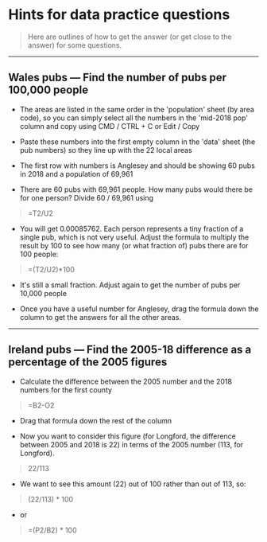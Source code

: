 # Hints for data practice questions

> Here are outlines of how to get the answer (or get close to the answer) for some questions.

---

## Wales pubs — Find the number of pubs per 100,000 people

- The areas are listed in the same order in the 'population' sheet (by area code), so you can simply select all the numbers in the 'mid-2018 pop' column and copy using CMD / CTRL + C or Edit / Copy

- Paste these numbers into the first empty column in the 'data' sheet (the pub numbers) so they line up with the 22 local areas

- The first row with numbers is Anglesey and should be showing 60 pubs in 2018 and a population of 69,961

- There are 60 pubs with 69,961 people. How many pubs would there be for one person? Divide 60 / 69,961 using

> =T2/U2

- You will get 0.00085762. Each person represents a tiny fraction of a single pub, which is not very useful. Adjust the formula to multiply the result by 100 to see how many (or what fraction of) pubs there are for 100 people:

> =(T2/U2)*100

- It's still a small fraction. Adjust again to get the number of pubs per 10,000 people

- Once you have a useful number for Anglesey, drag the formula down the column to get the answers for all the other areas.

---

## Ireland pubs — Find the 2005-18 difference as a percentage of the 2005 figures

- Calculate the difference between the 2005 number and the 2018 numbers for the first county

> =B2-O2

- Drag that formula down the rest of the column

- Now you want to consider this figure (for Longford, the difference between 2005 and 2018 is 22) in terms of the 2005 number (113, for Longford).

> 22/113

- We want to see this amount (22) out of 100 rather than out of 113, so:

> (22/113) *  100

- or

> =(P2/B2) * 100
